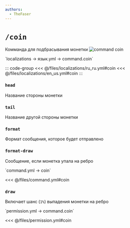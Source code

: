 ```yaml
---
authors:
  - TheFaser
---
```


# `/coin`

Комманда для подбрасывания монетки
![command coin](/commandcoin.png)

[//]: # (localization)
<!--@include: @/parts/words.md#localization--> 
<!--@include: @/parts/words.md#path--> `localizations → язык.yml → command.coin`

<!--@include: @/parts/words.md#default--> 

::: code-group
<<< @/files/localizations/ru_ru.yml#coin
<<< @/files/localizations/en_us.yml#coin
:::

### `head`

Название стороны монетки

### `tail`

Название другой стороны монетки

### `format`

Формат сообщения, которое будет отправлено

### `format-draw`

Сообщение, если монетка упала на ребро

[//]: # (command.yml)
<!--@include: @/parts/words.md#setting-->
<!--@include: @/parts/words.md#path--> `command.yml → coin`

<!--@include: @/parts/words.md#default-->
<<< @/files/command.yml#coin

<!--@include: @/parts/enable.md-->

### `draw`

Включает шанс (`1%`) выпадения монетки на ребро

<!--@include: @/parts/range.md-->
<!--@include: @/parts/aliases.md-->
<!--@include: @/parts/destination.md-->
<!--@include: @/parts/cooldown.md-->
<!--@include: @/parts/sound.md-->

[//]: # (permission.yml)
<!--@include: @/parts/words.md#permission-->
<!--@include: @/parts/words.md#path--> `permission.yml → command.coin`

<!--@include: @/parts/words.md#default-->
<<< @/files/permission.yml#coin

<!--@include: @/parts/permission/permissionTier3.md-->
<!--@include: @/parts/permission/cooldown.md-->
<!--@include: @/parts/permission/sound.md-->